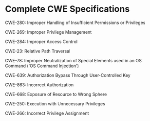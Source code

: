 

# Complete CWE Specifications

CWE-280: Improper Handling of Insufficient Permissions or Privileges 

CWE-269: Improper Privilege Management

CWE-284: Improper Access Control

CWE-23: Relative Path Traversal

CWE-78: Improper Neutralization of Special Elements used in an OS Command ('OS Command Injection')

CWE-639: Authorization Bypass Through User-Controlled Key

CWE-863: Incorrect Authorization

CWE-668: Exposure of Resource to Wrong Sphere

CWE-250: Execution with Unnecessary Privileges

CWE-266: Incorrect Privilege Assignment